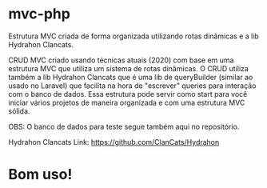# mvc-php
Estrutura MVC criada de forma organizada utilizando rotas dinâmicas e a lib Hydrahon Clancats.

CRUD MVC criado usando técnicas atuais (2020) com base em uma estrutura MVC que utiliza um sistema de rotas dinâmicas.
O CRUD utiliza também a lib Hydrahon Clancats que é uma lib de queryBuilder (similar ao usado no Laravel) que facilita na hora de "escrever" queries para interação com o banco de dados. 
Essa estrutura pode servir como start para você iniciar vários projetos de maneira organizada e com uma estrutura MVC sólida. 

OBS: O banco de dados para teste segue também aqui no repositório. 

Hydrahon Clancats Link: https://github.com/ClanCats/Hydrahon

# Bom uso!
